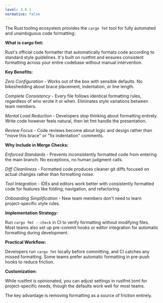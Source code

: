 ```yaml
---
level: 3.6.1
normative: false
---
```


The Rust tooling ecosystem provides the `cargo fmt` tool for fully automated and unambiguous code formatting:

**What is cargo fmt:**

Rust's official code formatter that automatically formats code according to standard style guidelines. It's built on rustfmt and ensures consistent formatting across your entire codebase without manual intervention.

**Key Benefits:**

*Zero Configuration* - Works out of the box with sensible defaults. No bikeshedding about brace placement, indentation, or line length.

*Complete Consistency* - Every file follows identical formatting rules, regardless of who wrote it or when. Eliminates style variations between team members.

*Mental Load Reduction* - Developers stop thinking about formatting entirely. Write code however feels natural, then let fmt handle the presentation.

*Review Focus* - Code reviews become about logic and design rather than "move this brace" or "fix indentation" comments.

**Why Include in Merge Checks:**

*Enforced Standards* - Prevents inconsistently formatted code from entering the main branch. No exceptions, no human judgment calls.

*Diff Cleanliness* - Formatted code produces cleaner git diffs focused on actual changes rather than formatting noise.

*Tool Integration* - IDEs and editors work better with consistently formatted code for features like folding, navigation, and refactoring.

*Onboarding Simplification* - New team members don't need to learn project-specific style rules.

**Implementation Strategy:**

Run `cargo fmt --check` in CI to verify formatting without modifying files. Most teams also set up pre-commit hooks or editor integration for automatic formatting during development.

**Practical Workflow:**

Developers run `cargo fmt` locally before committing, and CI catches any missed formatting. Some teams prefer automatic formatting in pre-push hooks to reduce friction.

**Customization:**

While rustfmt is opinionated, you can adjust settings in rustfmt.toml for project-specific needs, though the defaults work well for most teams.

The key advantage is removing formatting as a source of friction entirely.
